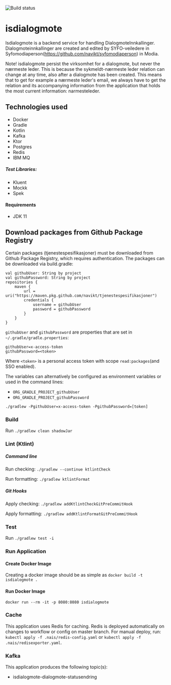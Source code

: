 ![Build status](https://github.com/navikt/isdialogmote/workflows/main/badge.svg?branch=master)

# isdialogmote
Isdialogmote is a backend service for handling DialogmoteInnkallinger. Dialogmoteinnkallinger are created and edited by
SYFO-veiledere in Syfomodiaperson(https://github.com/navikt/syfomodiaperson) in Modia.

Note! isdialogmote persist the virksomhet for a dialogmote, but never the nærmeste leder. This is because the
sykmeldt-nærmeste leder relation can change at any time, also after a dialogmote has been created. This means that to
get for example a nærmeste leder's email, we always have to get the relation and its accompanying information from the
application that holds the most current information: narmesteleder.

## Technologies used
* Docker
* Gradle
* Kotlin
* Kafka
* Ktor
* Postgres
* Redis
* IBM MQ

##### Test Libraries:
* Kluent
* Mockk
* Spek

#### Requirements
* JDK 11

## Download packages from Github Package Registry
Certain packages (tjenestespesifikasjoner) must be downloaded from Github Package Registry, which requires authentication.
The packages can be downloaded via build.gradle:
```
val githubUser: String by project
val githubPassword: String by project
repositories {
    maven {
        url = uri("https://maven.pkg.github.com/navikt/tjenestespesifikasjoner")
        credentials {
            username = githubUser
            password = githubPassword
        }
    }
}
```

`githubUser` and `githubPassword` are properties that are set in `~/.gradle/gradle.properties`:

```
githubUser=x-access-token
githubPassword=<token>
```

Where `<token>` is a personal access token with scope `read:packages`(and SSO enabled).

The variables can alternatively be configured as environment variables or used in the command lines:

* `ORG_GRADLE_PROJECT_githubUser`
* `ORG_GRADLE_PROJECT_githubPassword`

```
./gradlew -PgithubUser=x-access-token -PgithubPassword=[token]
```

### Build
Run `./gradlew clean shadowJar`


### Lint (Ktlint)
##### Command line
Run checking: `./gradlew --continue ktlintCheck`

Run formatting: `./gradlew ktlintFormat`
##### Git Hooks
Apply checking: `./gradlew addKtlintCheckGitPreCommitHook`

Apply formatting: `./gradlew addKtlintFormatGitPreCommitHook`

### Test
Run `./gradlew test -i`

### Run Application

#### Create Docker Image
Creating a docker image should be as simple as `docker build -t isdialogmote .`

#### Run Docker Image
`docker run --rm -it -p 8080:8080 isdialogmote`

### Cache
This application uses Redis for caching. Redis is deployed automatically on changes to workflow or config on master branch. For manual deploy, run: `kubectl apply -f .nais/redis-config.yaml` or `kubectl apply -f .nais/redisexporter.yaml`.

### Kafka
This application produces the following topic(s):
* isdialogmote-dialogmote-statusendring
